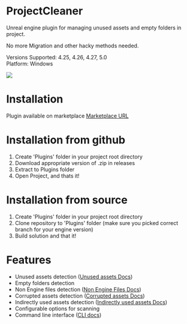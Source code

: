 # ProjectCleaner
Unreal engine plugin for managing unused assets and empty folders in project.

No more Migration and other hacky methods needed.

Versions Supported: 4.25, 4.26, 4.27, 5.0  
Platform: Windows

<img src="https://user-images.githubusercontent.com/8270558/162420930-760e035b-6e91-43c4-9cd0-0e0beddf8d31.png" />

# Installation
Plugin available on marketplace [Marketplace URL](https://www.unrealengine.com/marketplace/en-US/product/4d7f5dc837fc4b009bb91e678adf9fd0)

# Installation from github
1) Create 'Plugins' folder in your project root directory
2) Download appropriate version of .zip in releases
3) Extract to Plugins folder
4) Open Project, and thats it!

# Installation from source
1) Create 'Plugins' folder in your project root directory
2) Clone repository to 'Plugins' folder (make sure you picked correct branch for your engine version)
3) Build solution and that it!

# Features
* Unused assets detection ([Unused assets Docs](https://github.com/ashe23/ProjectCleaner/wiki/Unused-assets))
* Empty folders detection
* Non Engine files detection ([Non Engine Files Docs](https://github.com/ashe23/ProjectCleaner/wiki/Non-Engine-Files))
* Corrupted assets detection ([Corrupted assets Docs](https://github.com/ashe23/ProjectCleaner/wiki/Corrupted-Assets))
* Indirectly used assets detection ([Indirectly used assets Docs](https://github.com/ashe23/ProjectCleaner/wiki/Indirectly-used-assets))
* Configurable options for scanning
* Command line interface ([CLI docs](https://github.com/ashe23/ProjectCleaner/wiki/Command-line-interface))

